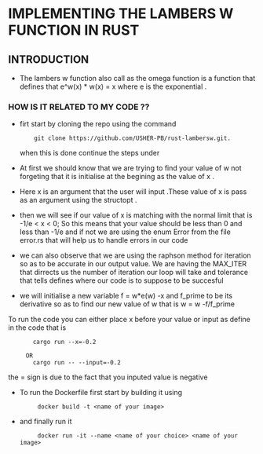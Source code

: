 # IMPLEMENTING THE LAMBERS W FUNCTION IN RUST

## INTRODUCTION

- The lambers w function also call as the omega function is a function that defines that e^w(x) * w(x) = x where e is the exponential .

### HOW IS IT RELATED TO MY CODE ??

- firt start by cloning the repo using the command

          git clone https://github.com/USHER-PB/rust-lambersw.git.
  when this is done continue the steps under

- At first we should know that we are trying to find your value of w not forgeting that it is initialise at the begining as the value of x .
  
- Here x is an argument that the user will input .These value of x is pass as an argument using the structopt . 

- then we will see if our value of x is matching with the normal limit that is -1/e < x < 0; So this means that your value should be less than 0 and less than -1/e  and if not we are using the enum Error from the file error.rs  that will help us to handle errors in our code 

- we can also observe that we are using the raphson method for iteration so as to be accurate in our output value. We are having the  MAX_ITER that dirrects us  the number of iteration our loop will take and tolerance that tells defines where our code is to suppose to be succesful

- we will initialise a new variable f = w*e(w) -x and f_prime to be its derivative so as to find our new value of w that is  w = w -f/f_prime

To run the code you can either place x before your value or input as define in the code that is 

           cargo run --x=-0.2  

         OR
           cargo run -- --input=-0.2
the = sign is due to the fact that you inputed value is negative 

- To run the Dockerfile first start by building it using

           docker build -t <name of your image>

- and finally run it

           docker run -it --name <name of your choice> <name of your image>

